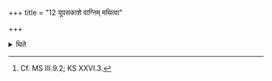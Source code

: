 +++
title = "12 यूपसकाशे वाग्निम् मथित्वा"

+++

<details><summary>थिते</summary>

12. Or having churned out fire near the sacrificial post (i.e. the tree out of which the post is to be prepared), he should offer the (above-mentioned) libation in it.[^1]  

[^1]: Cf. MS III.9.2; KS XXVI.3.
</details>
